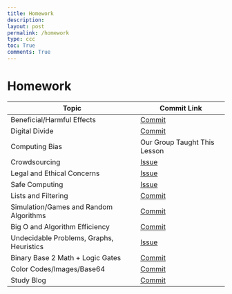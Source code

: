 ```yaml
---
title: Homework
description: 
layout: post
permalink: /homework
type: ccc
toc: True
comments: True
---
```


# Homework

| Topic                                       | Commit Link             |
|--------------------------------------------|--------------------------|
| Beneficial/Harmful Effects                 | [Commit](https://github.com/DNHS-Neptune/neptune_frontend/actions/runs/13847849969)   |
| Digital Divide                             | [Commit](https://github.com/DNHS-Neptune/neptune_frontend/blob/main/navigation/arya_blog/2025-3-24-DigitalDivide.md)  |
| Computing Bias                             | Our Group Taught This Lesson |
| Crowdsourcing                              | [Issue](https://github.com/aryas1234567/arya/issues/5)   |
| Legal and Ethical Concerns                 | [Issue](https://github.com/aryas1234567/arya/issues/6)   |
| Safe Computing                             | [Issue](https://github.com/aryas1234567/arya/issues/7)  |
| Lists and Filtering                        | [Commit](https://github.com/DNHS-Neptune/neptune_frontend/actions/runs/14582456676) |
| Simulation/Games and Random Algorithms     | [Commit](<INSERT_URL>)  |
| Big O and Algorithm Efficiency             | [Commit](<INSERT_URL>)  |
| Undecidable Problems, Graphs, Heuristics   | [Issue](<INSERT_URL>)   |
| Binary Base 2 Math + Logic Gates           | [Commit](<INSERT_URL>)  |
| Color Codes/Images/Base64                  | [Commit](<INSERT_URL>)  |
| Study Blog                                 | [Commit](<INSERT_URL>)  |

